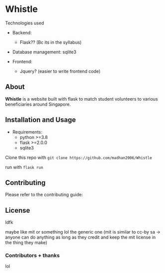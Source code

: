 # Whistle



Technologies used

- Backend:

  - Flask?? (Bc its in the syllabus)

- Database management: sqlite3
- Frontend: 
  - Jquery? (easier to write frontend code)

## About

**Whistle** is a website built with flask to match student volunteers to various beneficiaries around Singapore.

## Installation and Usage
- Requirements:
  - python >=3.8
  - flask >=2.0.0
  - sqlite3


Clone this repo with ``git clone https://github.com/madhan2006/Whistle``

run with ``flask run``

## Contributing

Please refer to the contributing guide: <insert path to contributing.md>

## License

Idfk

maybe like mit or something lol the generic one (mit is similar to cc-by sa -> anyone can do anything as long as they credit and keep the mit license in the thing they make)


### Contributors + thanks

lol
